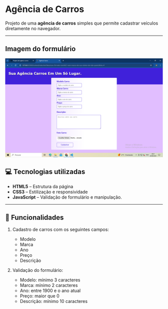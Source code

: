 # Agência de Carros

Projeto de uma **agência de carros** simples que permite cadastrar veículos diretamente no navegador.

---

## Imagem do formulário

![Imagem do Formulário](https://github.com/moisesvinicius404/agencia-carros/blob/main/imagem-formulario.png)

## 💻 Tecnologias utilizadas

- **HTML5** – Estrutura da página  
- **CSS3** – Estilização e responsividade  
- **JavaScript** – Validação de formulário e manipulação.

---

## 📝 Funcionalidades

1. Cadastro de carros com os seguintes campos:  
   - Modelo  
   - Marca  
   - Ano  
   - Preço  
   - Descrição  

2. Validação do formulário:  
   - Modelo: mínimo 3 caracteres  
   - Marca: mínimo 2 caracteres  
   - Ano: entre 1900 e o ano atual  
   - Preço: maior que 0  
   - Descrição: mínimo 10 caracteres  



